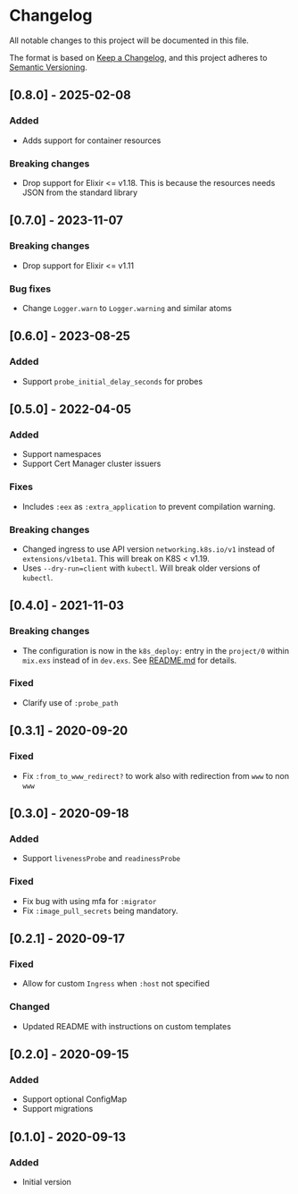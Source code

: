 # Changelog
All notable changes to this project will be documented in this file.

The format is based on [Keep a Changelog](https://keepachangelog.com/en/1.0.0/),
and this project adheres to [Semantic Versioning](https://semver.org/spec/v2.0.0.html).

## [0.8.0] - 2025-02-08
### Added
- Adds support for container resources
### Breaking changes
- Drop support for Elixir <= v1.18.  This is because the resources needs JSON from the standard library

## [0.7.0] - 2023-11-07
### Breaking changes
- Drop support for Elixir <= v1.11

### Bug fixes
- Change `Logger.warn` to `Logger.warning` and similar atoms

## [0.6.0] - 2023-08-25
### Added
- Support `probe_initial_delay_seconds` for probes

## [0.5.0] - 2022-04-05
### Added
- Support namespaces
- Support Cert Manager cluster issuers
### Fixes
- Includes `:eex` as `:extra_application` to prevent compilation warning.
### Breaking changes
- Changed ingress to use API version `networking.k8s.io/v1` instead of `extensions/v1beta1`.  This will break on K8S < v1.19.
- Uses `--dry-run=client` with `kubectl`.  Will break older versions of `kubectl`.

## [0.4.0] - 2021-11-03
### Breaking changes
- The configuration is now in the `k8s_deploy:` entry in the `project/0` within `mix.exs` instead of in `dev.exs`.
See [README.md](README.md) for details.

### Fixed
- Clarify use of `:probe_path`

## [0.3.1] - 2020-09-20
### Fixed
- Fix `:from_to_www_redirect?` to work also with redirection from `www` to non `www`

## [0.3.0] - 2020-09-18
### Added
- Support `livenessProbe` and `readinessProbe`
### Fixed
- Fix bug with using mfa for `:migrator`
- Fix `:image_pull_secrets` being mandatory.

## [0.2.1] - 2020-09-17
### Fixed
- Allow for custom `Ingress` when `:host` not specified

### Changed
- Updated README with instructions on custom templates

## [0.2.0] - 2020-09-15
### Added
- Support optional ConfigMap
- Support migrations

## [0.1.0] - 2020-09-13
### Added
- Initial version
